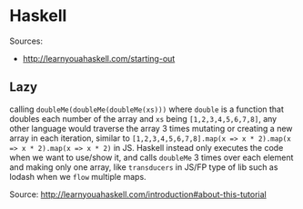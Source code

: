 # Haskell

Sources:
- http://learnyouahaskell.com/starting-out

## Lazy

calling `doubleMe(doubleMe(doubleMe(xs)))` where `double` is a function that doubles each number of the array and `xs` being `[1,2,3,4,5,6,7,8]`, any other language would traverse the array 3 times mutating or creating a new array in each iteration, similar to `[1,2,3,4,5,6,7,8].map(x => x * 2).map(x => x * 2).map(x => x * 2)` in JS. Haskell instead only executes the code when we want to use/show it, and calls `doubleMe` 3 times over each element and making only one array, like `transducers` in JS/FP type of lib such as lodash when we `flow` multiple maps.

Source: http://learnyouahaskell.com/introduction#about-this-tutorial
